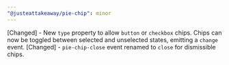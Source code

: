 ```yaml
---
"@justeattakeaway/pie-chip": minor
---
```


[Changed] - New `type` property to allow `button` or `checkbox` chips. Chips can now be toggled between selected and unselected states, emitting a `change` event.
[Changed] - `pie-chip-close` event renamed to `close` for dismissible chips.
